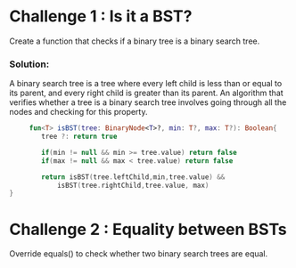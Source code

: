# Challenge 1 : Is it a BST?

Create a function that checks if a binary tree is a binary search tree.
### Solution:
A binary search tree is a tree where every left child is less than or equal to its parent,
and every right child is greater than its parent. An algorithm that verifies whether a
tree is a binary search tree involves going through all the nodes and checking for this
property.

```kotlin
     fun<T> isBST(tree: BinaryNode<T>?, min: T?, max: T?): Boolean{
        tree ?: return true

        if(min != null && min >= tree.value) return false
        if(max != null && max < tree.value) return false

        return isBST(tree.leftChild,min,tree.value) &&
            isBST(tree.rightChild,tree.value, max)
}
```

# Challenge 2 : Equality between BSTs
Override equals() to check whether two binary search trees are equal.